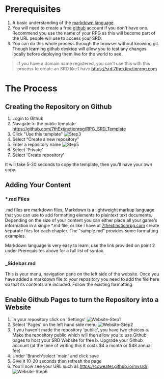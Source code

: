 # Prerequisites

1. A basic understanding of the [markdown language](https://www.markdownguide.org/basic-syntax/).
2. You will need to create a free [github](https://github.com/) account if you don't have one. Recommend you use the name of your RPG as this will become part of the URL people will use to access your SRD. 
3. You can do this whole process through the browser without knowing git. Though  learning github desktop will allow you to test any changes locally before deploying them live for the world to see.

> If you have a domain name registered, you can't use this with this process to create an SRD like I have https://srd.7thextinctionrpg.com

# The Process

## Creating the Repository on Github

1. Login to Github
2. Navigate to the public template https://github.com/7thExtinctionrpg/RPG_SRD_Template
3. Click "Use this template"
![Step3](/_assets/Step3.png)
4. Select "Create a new repository"
5. Enter a repository name
![Step5](/_assets/Step5.png)
6. Select 'Private' 
7. Select 'Create repository'

It will take 5-30 seconds to copy the template, then you'll have your own copy.


## Adding Your Content

### *.md Files

.md files are markdown files, Markdown is a lightweight markup language that you can use to add formatting elements to plaintext text documents. Depending on the size of your content you can either place all your game's information in a single *.md file, or like I have at [7thextinctionrpg.com](https://srd.7thextinctionrpg.com) create separate files for each chapter. The "sample.md" provides some formatting examples. 

Markdown language is very easy to learn, use the link provided on point 2 under Prerequisites above for a full list of syntax. 

### _Sidebar.md

This is your menu, navigation pane on the left side of the website. Once you have added a markdown file to your repository you need to add the file here so that its contents are included. Follow the existing formatting.


## Enable Github Pages to turn the Repository into a Website

1. In your repository click on 'Settings'
![Website-Step1](/_assetsWebsite-Step1.png)
2. Select 'Pages' on the left hand side menu
![Website-Step2](/_assetsWebsite-Step2.png)
3. If you haven't made the repository 'public', you have two choices
    a. Make the repository public which will then allow you to use Github pages to host your SRD Website for free
    b. Upgrade your Github account (at the time of writing this it costs $4 a month or $48 annual fee)
4. Under 'Branch'select 'main' and click save
5. Give it 10-20 seconds then refresh the page
6. You'll now see your URL such as https://coweater.github.io/mysrd/
![Website-Step6](/_assetsWebsite-Step6.png)
